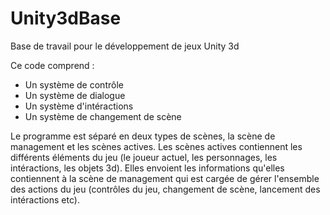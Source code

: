 # Unity3dBase
Base de travail pour le développement de jeux Unity 3d

Ce code comprend :

- Un système de contrôle
- Un système de dialogue
- Un système d'intéractions
- Un système de changement de scène

Le programme est séparé en deux types de scènes, la scène de management et les scènes actives. Les scènes actives contiennent les différents éléments du jeu (le joueur actuel, les personnages, les intéractions, les objets 3d). Elles envoient les informations qu'elles contiennent à la scène de management qui est cargée de gérer l'ensemble des actions du jeu (contrôles du jeu, changement de scène, lancement des intéractions etc). 
